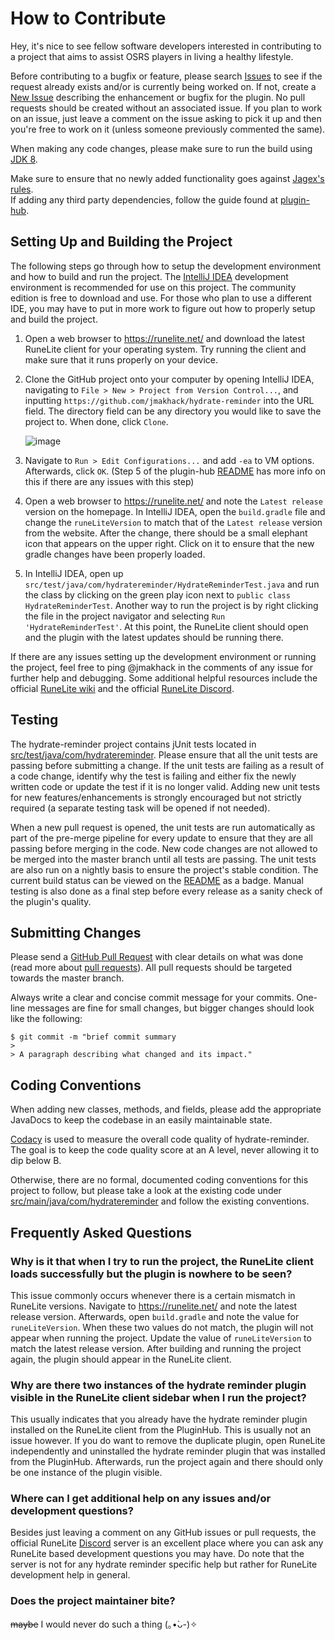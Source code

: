 # How to Contribute

Hey, it's nice to see fellow software developers interested in contributing to a project that aims to assist OSRS players in living a healthy lifestyle.

Before contributing to a bugfix or feature, please search [Issues](https://github.com/jmakhack/hydrate-reminder/issues) to see if the request already exists and/or is currently being worked on. If not, create a [New Issue](https://github.com/jmakhack/hydrate-reminder/issues/new/choose) describing the enhancement or bugfix for the plugin. No pull requests should be created without an associated issue. If you plan to work on an issue, just leave a comment on the issue asking to pick it up and then you're free to work on it (unless someone previously commented the same).

When making any code changes, please make sure to run the build using [JDK 8](https://www.oracle.com/java/technologies/javase/javase-jdk8-downloads.html).

Make sure to ensure that no newly added functionality goes against [Jagex's rules](https://secure.runescape.com/m=news/another-message-about-unofficial-clients?oldschool=1).  
If adding any third party dependencies, follow the guide found at [plugin-hub](https://github.com/runelite/plugin-hub#third-party-dependencies).

## Setting Up and Building the Project

The following steps go through how to setup the development environment and how to build and run the project. The [IntelliJ IDEA](https://www.jetbrains.com/idea/) development environment is recommended for use on this project. The community edition is free to download and use. For those who plan to use a different IDE, you may have to put in more work to figure out how to properly setup and build the project.

1. Open a web browser to https://runelite.net/ and download the latest RuneLite client for your operating system. Try running the client and make sure that it runs properly on your device.

2. Clone the GitHub project onto your computer by opening IntelliJ IDEA, navigating to `File > New > Project from Version Control...`, and inputting `https://github.com/jmakhack/hydrate-reminder` into the URL field. The directory field can be any directory you would like to save the project to. When done, click `Clone`.

    ![image](https://user-images.githubusercontent.com/1442227/185886676-a5c03998-97b1-458f-87ba-c855c2fa0a9f.png)
    
3. Navigate to `Run > Edit Configurations...` and add `-ea` to VM options. Afterwards, click `OK`. (Step 5 of the plugin-hub [README](https://github.com/runelite/plugin-hub/blob/master/README.md#using-the-template-repository) has more info on this if there are any issues with this step)

4. Open a web browser to https://runelite.net/ and note the `Latest release` version on the homepage. In IntelliJ IDEA, open the `build.gradle` file and change the `runeLiteVersion` to match that of the `Latest release` version from the website. After the change, there should be a small elephant icon that appears on the upper right. Click on it to ensure that the new gradle changes have been properly loaded.

5. In IntelliJ IDEA, open up `src/test/java/com/hydratereminder/HydrateReminderTest.java` and run the class by clicking on the green play icon next to `public class HydrateReminderTest`. Another way to run the project is by right clicking the file in the project navigator and selecting `Run 'HydrateReminderTest'`. At this point, the RuneLite client should open and the plugin with the latest updates should be running there.

If there are any issues setting up the development environment or running the project, feel free to ping @jmakhack in the comments of any issue for further help and debugging. Some additional helpful resources include the official [RuneLite wiki](https://github.com/runelite/runelite/wiki/Building-with-IntelliJ-IDEA) and the official [RuneLite Discord](https://discord.gg/ArdAhnN).

## Testing

The hydrate-reminder project contains jUnit tests located in [src/test/java/com/hydratereminder](https://github.com/jmakhack/hydrate-reminder/tree/master/src/test/java/com/hydratereminder). Please ensure that all the unit tests are passing before submitting a change. If the unit tests are failing as a result of a code change, identify why the test is failing and either fix the newly written code or update the test if it is no longer valid. Adding new unit tests for new features/enhancements is strongly encouraged but not strictly required (a separate testing task will be opened if not needed).

When a new pull request is opened, the unit tests are run automatically as part of the pre-merge pipeline for every update to ensure that they are all passing before merging in the code. New code changes are not allowed to be merged into the master branch until all tests are passing. The unit tests are also run on a nightly basis to ensure the project's stable condition. The current build status can be viewed on the [README](https://github.com/jmakhack/hydrate-reminder/blob/master/README.md) as a badge. Manual testing is also done as a final step before every release as a sanity check of the plugin's quality.

## Submitting Changes

Please send a [GitHub Pull Request](https://github.com/jmakhack/hydrate-reminder/pull/new/master) with clear details on what was done (read more about [pull requests](http://help.github.com/pull-requests/)). All pull requests should be targeted towards the master branch.

Always write a clear and concise commit message for your commits. One-line messages are fine for small changes, but bigger changes should look like the following:

    $ git commit -m "brief commit summary
    > 
    > A paragraph describing what changed and its impact."

## Coding Conventions

When adding new classes, methods, and fields, please add the appropriate JavaDocs to keep the codebase in an easily maintainable state.

[Codacy](https://app.codacy.com/gh/jmakhack/hydrate-reminder/dashboard) is used to measure the overall code quality of hydrate-reminder. The goal is to keep the code quality score at an A level, never allowing it to dip below B.

Otherwise, there are no formal, documented coding conventions for this project to follow, but please take a look at the existing code under [src/main/java/com/hydratereminder](https://github.com/jmakhack/hydrate-reminder/tree/master/src/main/java/com/hydratereminder) and follow the existing conventions.

## Frequently Asked Questions

### Why is it that when I try to run the project, the RuneLite client loads successfully but the plugin is nowhere to be seen?

This issue commonly occurs whenever there is a certain mismatch in RuneLite versions. Navigate to https://runelite.net/ and note the latest release version. Afterwards, open `build.gradle` and note the value for `runeLiteVersion`. When these two values do not match, the plugin will not appear when running the project. Update the value of `runeLiteVersion` to match the latest release version. After building and running the project again, the plugin should appear in the RuneLite client.

### Why are there two instances of the hydrate reminder plugin visible in the RuneLite client sidebar when I run the project?

This usually indicates that you already have the hydrate reminder plugin installed on the RuneLite client from the PluginHub. This is usually not an issue however. If you do want to remove the duplicate plugin, open RuneLite independently and uninstalled the hydrate reminder plugin that was installed from the PluginHub. Afterwards, run the project again and there should only be one instance of the plugin visible.

### Where can I get additional help on any issues and/or development questions?

Besides just leaving a comment on any GitHub issues or pull requests, the official RuneLite [Discord](https://discord.gg/ArdAhnN) server is an excellent place where you can ask any RuneLite based development questions you may have. Do note that the server is not for any hydrate reminder specific help but rather for RuneLite development help in general.

### Does the project maintainer bite?

~~maybe~~ I would never do such a thing (｡•̀ᴗ-)✧
